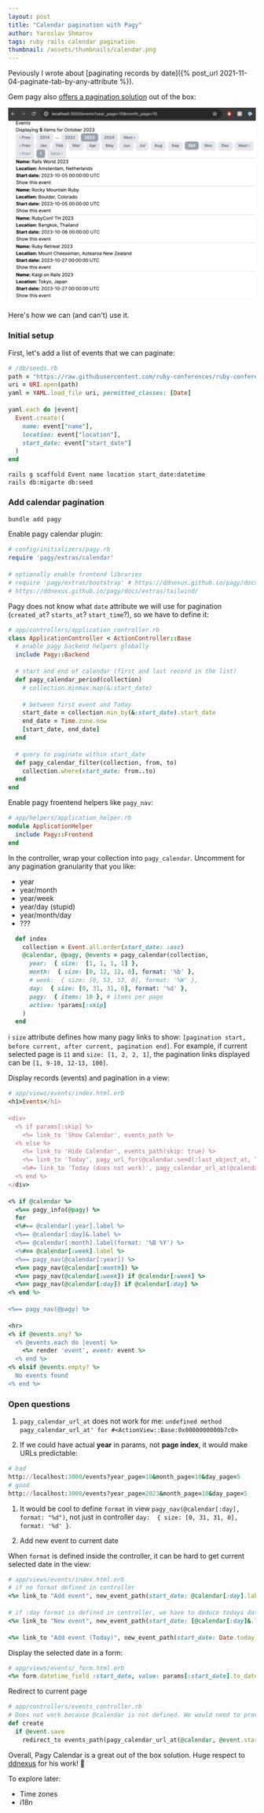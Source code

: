 ```yaml
---
layout: post
title: "Calendar pagination with Pagy"
author: Yaroslav Shmarov
tags: ruby rails calendar pagination
thumbnail: /assets/thumbnails/calendar.png
---
```


Peviously I wrote about [paginating records by date]({% post_url 2021-11-04-paginate-tab-by-any-attribute %}).

Gem pagy also [offers a pagination solution](https://ddnexus.github.io/pagy/docs/extras/calendar/) out of the box:

![calendar pagination](/assets/images/pagy-calendar.png)

Here's how we can (and can't) use it.

### Initial setup

First, let's add a list of events that we can paginate:

```ruby
# /db/seeds.rb
path = "https://raw.githubusercontent.com/ruby-conferences/ruby-conferences.github.io/master/_data/conferences.yml"
uri = URI.open(path)
yaml = YAML.load_file uri, permitted_classes: [Date]

yaml.each do |event|
  Event.create!(
    name: event["name"],
    location: event["location"],
    start_date: event["start_date"]
  )
end
```

```shell
rails g scaffold Event name location start_date:datetime
rails db:migarte db:seed
```

### Add calendar pagination

```shell
bundle add pagy
```

Enable pagy calendar plugin:

```ruby
# config/initializers/pagy.rb
require 'pagy/extras/calendar'

# optionally enable frontend libraries
# require 'pagy/extras/bootstrap' # https://ddnexus.github.io/pagy/docs/extras/bootstrap/
# https://ddnexus.github.io/pagy/docs/extras/tailwind/
```

Pagy does not know what `date` attribute we will use for pagination (`created_at`? `starts_at`? `start_time`?), so we have to define it:

```ruby
# app/controllers/application_controller.rb
class ApplicationController < ActionController::Base
  # enable pagy backend helpers globally
  include Pagy::Backend

  # start and end of calendar (first and last record in the list)
  def pagy_calendar_period(collection)
    # collection.minmax.map(&:start_date)

    # between first event and Today
    start_date = collection.min_by(&:start_date).start_date
    end_date = Time.zone.now
    [start_date, end_date]
  end

  # query to paginate within start_date
  def pagy_calendar_filter(collection, from, to)
    collection.where(start_date: from..to)
  end
end
```

Enable pagy froentend helpers like `pagy_nav`:

```ruby
# app/helpers/application_helper.rb
module ApplicationHelper
  include Pagy::Frontend
end
```

In the controller, wrap your collection into `pagy_calendar`.
Uncomment for any pagination granularity that you like:
- year
- year/month
- year/week
- year/day (stupid)
- year/month/day
- ???

```ruby
  def index
    collection = Event.all.order(start_date: :asc)
    @calendar, @pagy, @events = pagy_calendar(collection,
      year:  { size:  [1, 1, 1, 1] },
      month:  { size: [0, 12, 12, 0], format: '%b' },
      # week:  { size: [0, 53, 53, 0], format: '%W' },
      day:  { size: [0, 31, 31, 0], format: '%d' },
      pagy:  { items: 10 }, # items per page
      active: !params[:skip]
    )
  end
```

ℹ️ `size` attribute defines how many pagy links to show: `[pagination start, before current, after current, pagination end]`. For example, if current selected page is `11` and `size: [1, 2, 2, 1]`, the pagination links displayed can be `[1, 9-10, 12-13, 100]`.

Display records (events) and pagination in a view:

```ruby
# app/views/events/index.html.erb
<h1>Events</h1>

<div>
  <% if params[:skip] %>
    <%= link_to 'Show Calendar', events_path %>
  <% else %>
    <%= link_to 'Hide Calendar', events_path(skip: true) %>
    <%= link_to 'Today', pagy_url_for(@calendar.send(:last_object_at, Time.zone.now), 1) %>
    <%#= link_to 'Today (does not work)', pagy_calendar_url_at(@calendar, Time.zone.now) %>
  <% end %>
</div>

<% if @calendar %>
  <%== pagy_info(@pagy) %>
  for
  <%#== @calendar[:year].label %>
  <%== @calendar[:day]&.label %>
  <%== @calendar[:month].label(format: '%B %Y') %>
  <%#== @calendar[:week].label %>
  <%== pagy_nav(@calendar[:year]) %>
  <%== pagy_nav(@calendar[:month]) %>
  <%== pagy_nav(@calendar[:week]) if @calendar[:week] %>
  <%== pagy_nav(@calendar[:day]) if @calendar[:day] %>
<% end %>

<%== pagy_nav(@pagy) %>

<hr>
<% if @events.any? %>
  <% @events.each do |event| %>
    <%= render 'event', event: event %>
  <% end %>
<% elsif @events.empty? %>
  No events found
<% end %>

```

### Open questions

1. `pagy_calendar_url_at` does not work for me: `undefined method pagy_calendar_url_at' for #<ActionView::Base:0x0000000000b7c0>`

1. If we could have actual **year** in params, not **page index**, it would make URLs predictable:
```ruby
# bad
http://localhost:3000/events?year_page=10&month_page=10&day_page=5
# good
http://localhost:3000/events?year_page=2023&month_page=10&day_page=5
```

1. It would be cool to define `format` in view `pagy_nav(@calendar[:day], format: "%d")`, not just in controller `day:  { size: [0, 31, 31, 0], format: '%d' }`.

1. Add new event to current date

When `format` is defined inside the controller, it can be hard to get current selected date in the view:
```ruby
# app/views/events/index.html.erb
# if no format defined in controller
<%= link_to "Add event", new_event_path(start_date: @calendar[:day].label) %>

# if :day format is defined in controller, we have to deduce todays date
<%= link_to "New event", new_event_path(start_date: [@calendar[:day]&.label, @calendar[:month].label(format: '%m-%Y')].compact.join('-')) %>

<%= link_to "Add event (Today)", new_event_path(start_date: Date.today) %>
```
Display the selected date in a form:
```ruby
# app/views/events/_form.html.erb
<%= form.datetime_field :start_date, value: params[:start_date].to_date.strftime('%Y-%m-%dT%H:%M:%S') || @object.start_date %>
```
Redirect to current page
```ruby
# app/controllers/events_controller.rb
# Does not work because @calendar is not defined. We would need to provide it's context.
def create
  if @event.save
    redirect_to events_path(pagy_calendar_url_at(@calendar, @event.start_date))
```

Overall, Pagy Calendar is a great out of the box solution. Huge respect to [ddnexus](https://github.com/ddnexus/) for his work! 💪

To explore later:
- Time zones
- i18n

